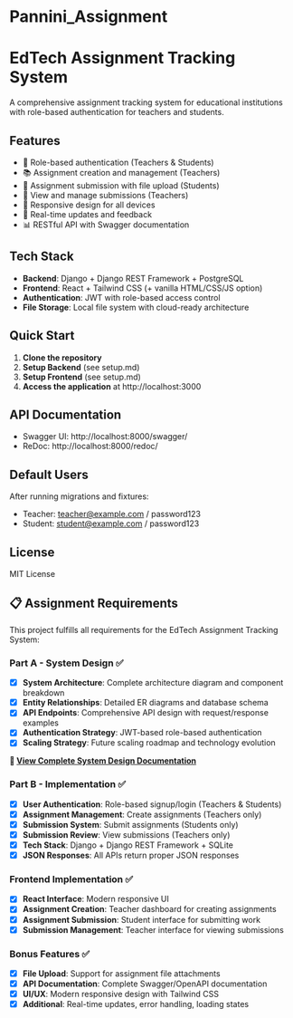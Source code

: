 # Pannini_Assignment

# EdTech Assignment Tracking System

A comprehensive assignment tracking system for educational institutions with role-based authentication for teachers and students.

## Features

- 🔐 Role-based authentication (Teachers & Students)
- 📚 Assignment creation and management (Teachers)
- 📝 Assignment submission with file upload (Students)
- 👀 View and manage submissions (Teachers)
- 📱 Responsive design for all devices
- 🔄 Real-time updates and feedback
- 📊 RESTful API with Swagger documentation

## Tech Stack

- **Backend**: Django + Django REST Framework + PostgreSQL
- **Frontend**: React + Tailwind CSS (+ vanilla HTML/CSS/JS option)
- **Authentication**: JWT with role-based access control
- **File Storage**: Local file system with cloud-ready architecture

## Quick Start

1. **Clone the repository**
2. **Setup Backend** (see setup.md)
3. **Setup Frontend** (see setup.md)
4. **Access the application** at http://localhost:3000

## API Documentation

- Swagger UI: http://localhost:8000/swagger/
- ReDoc: http://localhost:8000/redoc/

## Default Users

After running migrations and fixtures:
- Teacher: teacher@example.com / password123
- Student: student@example.com / password123

## License

MIT License

## 📋 Assignment Requirements

This project fulfills all requirements for the EdTech Assignment Tracking System:

### Part A - System Design ✅
- [x] **System Architecture**: Complete architecture diagram and component breakdown
- [x] **Entity Relationships**: Detailed ER diagrams and database schema
- [x] **API Endpoints**: Comprehensive API design with request/response examples
- [x] **Authentication Strategy**: JWT-based role-based authentication
- [x] **Scaling Strategy**: Future scaling roadmap and technology evolution

**📄 [View Complete System Design Documentation](SYSTEM_DESIGN.md)**

### Part B - Implementation ✅
- [x] **User Authentication**: Role-based signup/login (Teachers & Students)
- [x] **Assignment Management**: Create assignments (Teachers only)
- [x] **Submission System**: Submit assignments (Students only)
- [x] **Submission Review**: View submissions (Teachers only)
- [x] **Tech Stack**: Django + Django REST Framework + SQLite
- [x] **JSON Responses**: All APIs return proper JSON responses

### Frontend Implementation ✅
- [x] **React Interface**: Modern responsive UI
- [x] **Assignment Creation**: Teacher dashboard for creating assignments
- [x] **Assignment Submission**: Student interface for submitting work
- [x] **Submission Management**: Teacher interface for viewing submissions

### Bonus Features ✅
- [x] **File Upload**: Support for assignment file attachments
- [x] **API Documentation**: Complete Swagger/OpenAPI documentation
- [x] **UI/UX**: Modern responsive design with Tailwind CSS
- [x] **Additional**: Real-time updates, error handling, loading states
